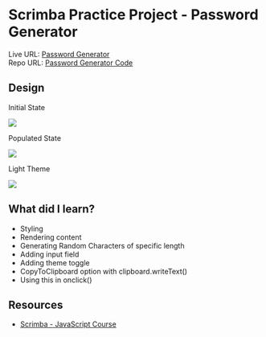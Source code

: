 # Scrimba Practice Project - Password Generator

Live URL: [Password Generator](https://aditiintechk.github.io/password-generator/) <br/>
Repo URL: [Password Generator Code](https://github.com/aditiintechk/password-generator)

## Design

Initial State

![](./images/screenshot.JPG)


Populated State

![](./images/screenshot-populated.JPG)


Light Theme 

![](./images/screenshot-light-theme.JPG)

## What did I learn?

- Styling
- Rendering content
- Generating Random Characters of specific length
- Adding input field
- Adding theme toggle
- CopyToClipboard option with clipboard.writeText()
- Using this in onclick()

## Resources

- [Scrimba - JavaScript Course](https://scrimba.com/learn/learnjavascript)
